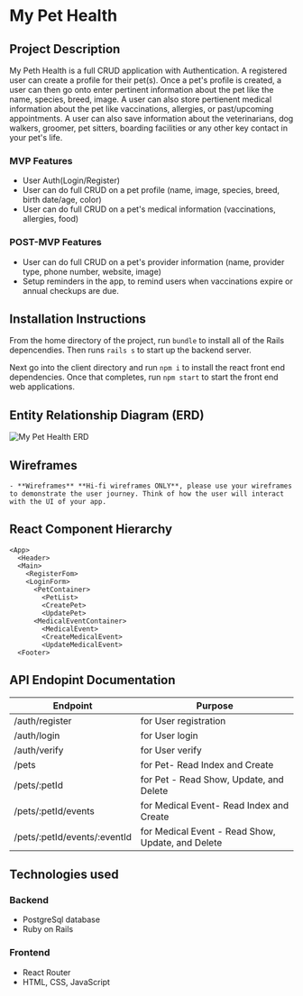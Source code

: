 # My Pet Health

## Project Description
My Peth Health is a full CRUD application with Authentication.  A registered user can create a profile for their pet(s).  Once a pet's profile is created, a user can then go onto enter pertinent information about the pet like the name, species, breed, image.  A user can also store pertienent medical information about the pet like vaccinations, allergies, or past/upcoming appointments.  A user can also save information about the veterinarians, dog walkers, groomer, pet sitters, boarding facilities or any other key contact in your pet's life. 
### MVP Features
* User Auth(Login/Register)
* User can do full CRUD on a pet profile (name, image, species, breed, birth date/age, color)
* User can do full CRUD on a pet's medical information (vaccinations, allergies, food) 

### POST-MVP Features
* User can do full CRUD on a pet's provider information (name, provider type, phone number, website, image)
* Setup reminders in the app, to remind users when vaccinations expire or annual checkups are due.
        
<!--##Feature List
  List of pieces of functionality of the app.
-->   
## Installation Instructions
From the home directory of the project, run `bundle` to install all of the Rails depencendies.    Then runs `rails s` to start up the backend server.

Next go into the client directory and run `npm i` to install the react front end dependencies.  Once that completes, run `npm start` to start the front end web applications.

## Entity Relationship Diagram (ERD)
![My Pet Health ERD](https://res.cloudinary.com/du4z2ezqn/image/upload/v1575254427/My-Pet-Health-ERD_mus7lc.png)

## Wireframes
    - **Wireframes** **Hi-fi wireframes ONLY**, please use your wireframes to demonstrate the user journey. Think of how the user will interact with the UI of your app.
## React Component Hierarchy
```
<App>
  <Header>
  <Main>
    <RegisterFom>
    <LoginForm>
      <PetContainer>
        <PetList>
        <CreatePet>
        <UpdatePet>
      <MedicalEventContainer>
        <MedicalEvent>
        <CreateMedicalEvent>
        <UpdateMedicalEvent>
  <Footer>
```
## API Endopint Documentation
|Endpoint|Purpose|
|---|---|
|/auth/register|for User registration|
|/auth/login|for User login|
|/auth/verify|for User verify|
|/pets|for Pet- Read Index and Create |
|/pets/:petId|for Pet - Read Show, Update, and Delete |
|/pets/:petId/events|for Medical Event- Read Index and Create |
|/pets/:petId/events/:eventId|for Medical Event - Read Show, Update, and Delete |

<!--
##Depencies
    - **List Dependencies** link to any project dependencies (e.g. 3rd party APIs, libraries, linter, etc).
    - Installation instructions (at the top of the README)
-->
## Technologies used
### Backend
* PostgreSql database
* Ruby on Rails

### Frontend
* React Router
* HTML, CSS, JavaScript

<!--
##Additional Libraries
    -  **Additional libraries**  - list all additional libraries you are planning to use.
##Timeframes
    -  **Timeframes** - Timeframes are a key in the development cycle.  You have limited time to code all parts of the app. 
    
    Your estimates can help you organize your workload better. Example:
 

| Component | Priority | Estimated Time | Time Invetsted | Actual Time |
| --- | :---: |  :---: | :---: | :---: |
| Adding Form | H | 3hrs| 3.5hrs | 3.5hrs |
| Working with API | H | 3hrs| 2.5hrs | 2.5hrs |
| Total | H | 6hrs| 5hrs | 5hrs |
-->